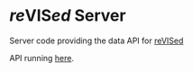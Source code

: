 # *re*VIS*ed* Server

Server code providing the data API for [reVISed](https://github.com/CJTozer/revised#readme)

API running [here](https://revised-server.herokuapp.com).
